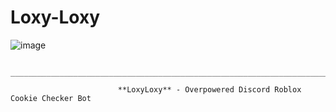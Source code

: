# Loxy-Loxy
   ![image](https://user-images.githubusercontent.com/99405955/170882820-a86c5d3a-b829-42e9-9ba2-467d33adbc4a.png)


                          ________________________________________________________________________

                            **LoxyLoxy** - Overpowered Discord Roblox Cookie Checker Bot
